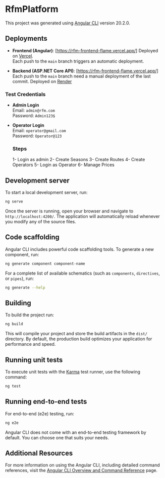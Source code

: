 # RfmPlatform

This project was generated using [Angular CLI](https://github.com/angular/angular-cli) version 20.2.0.

## Deployments

- **Frontend (Angular)**: [https://rfm-frontend-flame.vercel.app/]
  Deployed on [Vercel](https://vercel.com/).  
  Each push to the `main` branch triggers an automatic deployment.

- **Backend (ASP.NET Core API)**: [https://rfm-frontend-flame.vercel.app/]
  Each push to the `main` branch need a manual deployment of the last commit.
  Deployed on [Render](https://render.com/)

### Test Credentials

- **Admin Login**  
  Email: `admin@rfm.com`  
  Password: `Admin123$`

- **Operator Login**  
  Email: `operator@gmail.com`  
  Password: `Operator@123`

  ### Steps

  1- Login as admin
  2- Create Seasons
  3- Create Routes
  4- Create Operators
  5- Login as Operator
  6- Manage Prices

## Development server

To start a local development server, run:

```bash
ng serve
```

Once the server is running, open your browser and navigate to `http://localhost:4200/`. The application will automatically reload whenever you modify any of the source files.

## Code scaffolding

Angular CLI includes powerful code scaffolding tools. To generate a new component, run:

```bash
ng generate component component-name
```

For a complete list of available schematics (such as `components`, `directives`, or `pipes`), run:

```bash
ng generate --help
```

## Building

To build the project run:

```bash
ng build
```

This will compile your project and store the build artifacts in the `dist/` directory. By default, the production build optimizes your application for performance and speed.

## Running unit tests

To execute unit tests with the [Karma](https://karma-runner.github.io) test runner, use the following command:

```bash
ng test
```

## Running end-to-end tests

For end-to-end (e2e) testing, run:

```bash
ng e2e
```

Angular CLI does not come with an end-to-end testing framework by default. You can choose one that suits your needs.

## Additional Resources

For more information on using the Angular CLI, including detailed command references, visit the [Angular CLI Overview and Command Reference](https://angular.dev/tools/cli) page.

